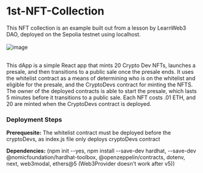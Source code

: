 # 1st-NFT-Collection
This NFT collection is an example built out from a lesson by LearnWeb3 DAO, deployed on the Sepolia testnet using localhost.
<br></br>
![image](https://user-images.githubusercontent.com/99213972/234171289-71f3b5b7-9d52-4f52-892e-820016858f78.png)
<br></br>
<p>
This dApp is a simple React app that mints 20 Crypto Dev NFTs, launches a presale, and then transitions to a public sale once the presale ends. 
It uses the whitelist contract as a means of determining who is on the whitelist and eligible for the presale, and the CryptoDevs contract for minting the NFTS.
The owner of the deployed contracts is able to start the presale, which lasts 5 minutes before it transitions to a public sale. 
Each NFT costs .01 ETH, and 20 are minted when the CryptoDevs contract is deployed.
</p>
<h3>Deployment Steps</h3>
<b>Prerequesite:</b> The whitelist contract must be deployed before the cryptoDevs, as index.js file only deploys cryptoDevs contract
<p>
  <b>Dependencies:</b> 
(npm init --yes,
npm install --save-dev hardhat,
--save-dev @nomicfoundation/hardhat-toolbox,
@openzeppelin/contracts,
dotenv,
next,
web3modal,
ethers@5 (Web3Provider doesn't work after v5))
</p>

